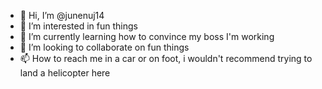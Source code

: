 - 👋 Hi, I’m @junenuj14
- 👀 I’m interested in fun things
- 🌱 I’m currently learning how to convince my boss I'm working
- 💞️ I’m looking to collaborate on fun things
- 📫 How to reach me in a car or on foot, i wouldn't recommend trying to land a helicopter here

<!---
junenuj14/junenuj14 is a ✨ special ✨ repository because its `README.md` (this file) appears on your GitHub profile.
You can click the Preview link to take a look at your changes.
--->
